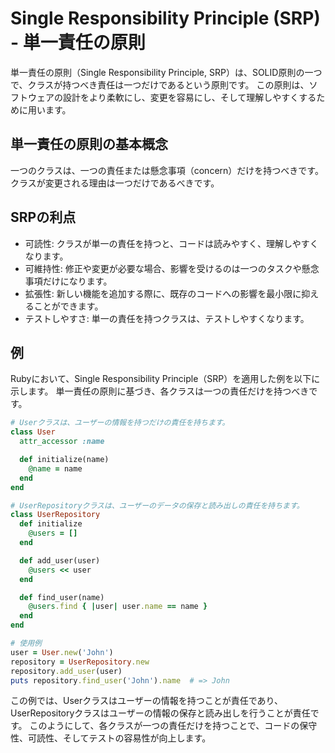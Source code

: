 # Single Responsibility Principle (SRP) - 単一責任の原則

単一責任の原則（Single Responsibility Principle, SRP）は、SOLID原則の一つで、クラスが持つべき責任は一つだけであるという原則です。
この原則は、ソフトウェアの設計をより柔軟にし、変更を容易にし、そして理解しやすくするために用います。

## 単一責任の原則の基本概念

一つのクラスは、一つの責任または懸念事項（concern）だけを持つべきです。
クラスが変更される理由は一つだけであるべきです。

## SRPの利点

- 可読性: クラスが単一の責任を持つと、コードは読みやすく、理解しやすくなります。
- 可維持性: 修正や変更が必要な場合、影響を受けるのは一つのタスクや懸念事項だけになります。
- 拡張性: 新しい機能を追加する際に、既存のコードへの影響を最小限に抑えることができます。
- テストしやすさ: 単一の責任を持つクラスは、テストしやすくなります。

## 例

Rubyにおいて、Single Responsibility Principle（SRP）を適用した例を以下に示します。
単一責任の原則に基づき、各クラスは一つの責任だけを持つべきです。

```ruby
# Userクラスは、ユーザーの情報を持つだけの責任を持ちます。
class User
  attr_accessor :name

  def initialize(name)
    @name = name
  end
end

# UserRepositoryクラスは、ユーザーのデータの保存と読み出しの責任を持ちます。
class UserRepository
  def initialize
    @users = []
  end

  def add_user(user)
    @users << user
  end

  def find_user(name)
    @users.find { |user| user.name == name }
  end
end

# 使用例
user = User.new('John')
repository = UserRepository.new
repository.add_user(user)
puts repository.find_user('John').name  # => John
```

この例では、Userクラスはユーザーの情報を持つことが責任であり、UserRepositoryクラスはユーザーの情報の保存と読み出しを行うことが責任です。
このようにして、各クラスが一つの責任だけを持つことで、コードの保守性、可読性、そしてテストの容易性が向上します。

